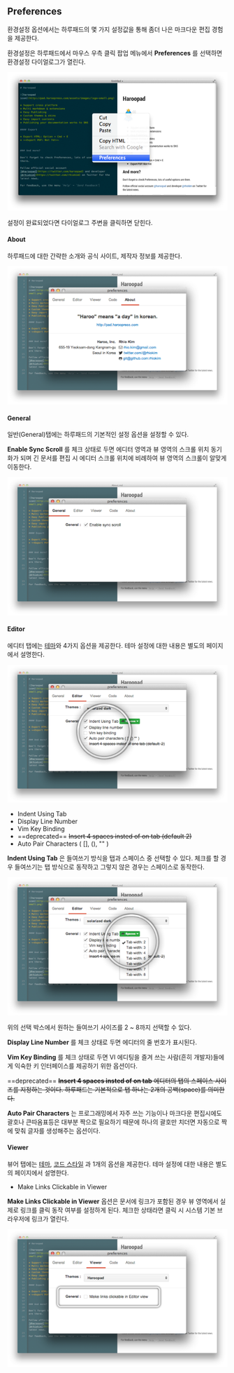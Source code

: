 ## Preferences

환경설정 옵션에서는 하루패드의 몇 가지 설정값을 통해 좀더 나은 마크다운 편집 경험을 제공한다.

환경설정은 하루패드에서 마우스 우측 클릭 팝업 메뉴에서 **Preferences** 를 선택하면 환경설정 다이얼로그가 열린다.

![](images/preferences.png)

설정이 완료되었다면 다이얼로그 주변을 클릭하면 닫힌다.

#### About

하루패드에 대한 간략한 소개와 공식 사이트, 제작자 정보를 제공한다.  

![](images/about.png)

#### General

일반(General)탭에는 하루패드의 기본적인 설정 옵션을 설정할 수 있다.

**Enable Sync Scroll** 를 체크 상태로 두면 에디터 영역과 뷰 영역의 스크롤 위치 동기화가 되며 긴 문서를 편집 시 에디터 스크롤 위치에 비례하여 뷰 영역의 스크롤이 알맞게 이동한다.

![](images/general.png)

#### Editor

에디터 탭에는 [테마](#configuration-editor)와 4가지 옵션을 제공한다.  테마 설정에 대한 내용은 별도의 페이지에서 설명한다.

![](images/editor.png)

* Indent Using Tab
* Display Line Number
* Vim Key Binding
* ==deprecated== ~~Insert 4 spaces insted of on tab (default 2)~~
* Auto Pair Characters ( [], (), "" )

**Indent Using Tab** 은 들여쓰기 방식을 탭과 스페이스 중 선택할 수 있다. 체크를 할 경우 들여쓰기는 탭 방식으로 동작하고 그렇지 않은 경우는 스페이스로 동작한다.

![](images/editor-tabsize.png)

위의 선택 박스에서 원하는 들여쓰기 사이즈를 2 ~ 8까지 선택할 수 있다.

**Display Line Number** 를 체크 상태로 두면 에디터의 줄 번호가 표시된다.

**Vim Key Binding** 를 체크 상태로 두면 VI 에디팅을 즐겨 쓰는 사람(흔히 개발자)들에게 익숙한 키 인터페이스를 제공하기 위한 옵션이다.

==deprecated== ~~**Insert 4 spaces insted of on tab** 에디터의 탭의 스페이스 사이즈를 지정하는 것이다. 하루패드는 기본적으로 탭 하나는 2개의 공백(space)를 의미한다.~~

**Auto Pair Characters** 는 프로그래밍에서 자주 쓰는 기능이나 마크다운 편집시에도 괄호나 큰따옴표등은 대부분 짝으로 필요하기 때문에 하나의 괄호만 치더면 자동으로 짝에 맞춰 글자를 생성해주는 옵션이다.

#### Viewer

뷰어 탭에는 [테마](), [코드 스타일]() 과 1개의 옵션을 제공한다.  테마 설정에 대한 내용은 별도의 페이지에서 설명한다.

* Make Links Clickable in Viewer

**Make Links Clickable in Viewer** 옵션은 문서에 링크가 포함된 경우 뷰 영역에서 실제로 링크를 클릭 동작 여부를 설정하게 된다. 체크한 상태라면 클릭 시 시스템 기본 브라우저에 링크가 열린다.

![](images/viewer.png)